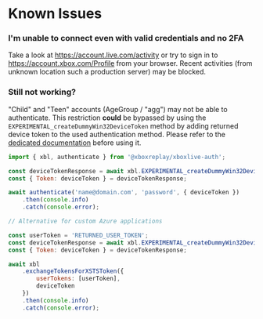 # Known Issues

### I'm unable to connect even with valid credentials and no 2FA

Take a look at https://account.live.com/activity or try to sign in to https://account.xbox.com/Profile from your browser. Recent activities (from unknown location such a production server) may be blocked.

### Still not working?

"Child" and "Teen" accounts (AgeGroup / "agg") may not be able to authenticate. This restriction **could** be bypassed by using the `EXPERIMENTAL_createDummyWin32DeviceToken` method by adding returned device token to the used authentication method. Please refer to the [dedicated documentation](https://github.com/XboxReplay/xboxlive-auth/blob/master/docs/03-Experimental.md#method-experimental_createdummywin32devicetoken) before using it.

```javascript
import { xbl, authenticate } from '@xboxreplay/xboxlive-auth';

const deviceTokenResponse = await xbl.EXPERIMENTAL_createDummyWin32DeviceToken();
const { Token: deviceToken } = deviceTokenResponse;

await authenticate('name@domain.com', 'password', { deviceToken })
	.then(console.info)
	.catch(console.error);

// Alternative for custom Azure applications

const userToken = 'RETURNED_USER_TOKEN';
const deviceTokenResponse = await xbl.EXPERIMENTAL_createDummyWin32DeviceToken();
const { Token: deviceToken } = deviceTokenResponse;

await xbl
	.exchangeTokensForXSTSToken({
		userTokens: [userToken],
		deviceToken
	})
	.then(console.info)
	.catch(console.error);
```
